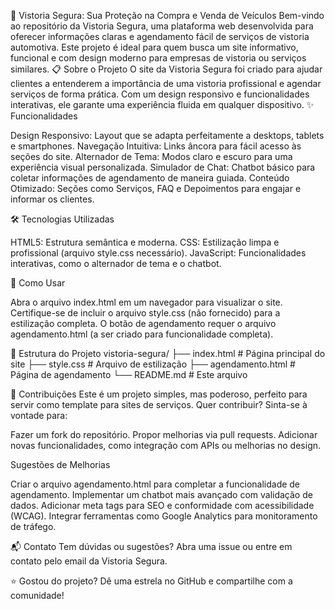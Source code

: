 🚗 Vistoria Segura: Sua Proteção na Compra e Venda de Veículos
Bem-vindo ao repositório da Vistoria Segura, uma plataforma web desenvolvida para oferecer informações claras e agendamento fácil de serviços de vistoria automotiva. Este projeto é ideal para quem busca um site informativo, funcional e com design moderno para empresas de vistoria ou serviços similares.
📋 Sobre o Projeto
O site da Vistoria Segura foi criado para ajudar clientes a entenderem a importância de uma vistoria profissional e agendar serviços de forma prática. Com um design responsivo e funcionalidades interativas, ele garante uma experiência fluida em qualquer dispositivo.
✨ Funcionalidades

Design Responsivo: Layout que se adapta perfeitamente a desktops, tablets e smartphones.
Navegação Intuitiva: Links âncora para fácil acesso às seções do site.
Alternador de Tema: Modos claro e escuro para uma experiência visual personalizada.
Simulador de Chat: Chatbot básico para coletar informações de agendamento de maneira guiada.
Conteúdo Otimizado: Seções como Serviços, FAQ e Depoimentos para engajar e informar os clientes.

🛠 Tecnologias Utilizadas

HTML5: Estrutura semântica e moderna.
CSS: Estilização limpa e profissional (arquivo style.css necessário).
JavaScript: Funcionalidades interativas, como o alternador de tema e o chatbot.

🚀 Como Usar



Abra o arquivo index.html em um navegador para visualizar o site.
Certifique-se de incluir o arquivo style.css (não fornecido) para a estilização completa.
O botão de agendamento requer o arquivo agendamento.html (a ser criado para funcionalidade completa).

📂 Estrutura do Projeto
vistoria-segura/
├── index.html         # Página principal do site
├── style.css         # Arquivo de estilização 
├── agendamento.html  # Página de agendamento 
└── README.md         # Este arquivo

🤝 Contribuições
Este é um projeto simples, mas poderoso, perfeito para servir como template para sites de serviços. Quer contribuir? Sinta-se à vontade para:

Fazer um fork do repositório.
Propor melhorias via pull requests.
Adicionar novas funcionalidades, como integração com APIs ou melhorias no design.

Sugestões de Melhorias

Criar o arquivo agendamento.html para completar a funcionalidade de agendamento.
Implementar um chatbot mais avançado com validação de dados.
Adicionar meta tags para SEO e conformidade com acessibilidade (WCAG).
Integrar ferramentas como Google Analytics para monitoramento de tráfego.


📬 Contato
Tem dúvidas ou sugestões? Abra uma issue ou entre em contato pelo email da Vistoria Segura.


⭐ Gostou do projeto? Dê uma estrela no GitHub e compartilhe com a comunidade!
